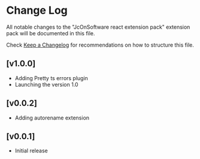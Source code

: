 # Change Log

All notable changes to the "JcOnSoftware react extension pack" extension pack will be documented in this file.

Check [Keep a Changelog](http://keepachangelog.com/) for recommendations on how to structure this file.
## [v1.0.0]

- Adding Pretty ts errors plugin
- Launching the version 1.0
## [v0.0.2]

- Adding autorename extension

## [v0.0.1]

- Initial release
